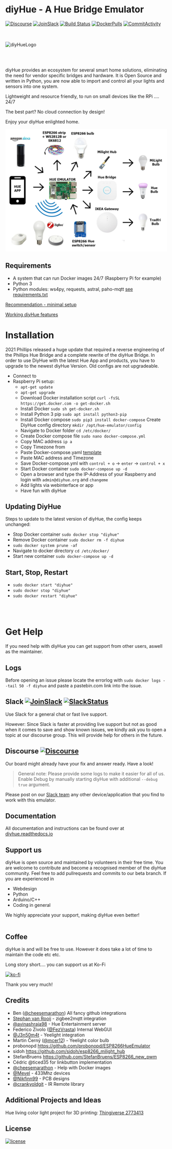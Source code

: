 # diyHue - A Hue Bridge Emulator
[![Discourse](https://img.shields.io/discourse/users?server=https%3A%2F%2Fdiyhue.discourse.group)](https://diyhue.discourse.group) [![JoinSlack](https://img.shields.io/badge/Join%20us-on%20Slack-green.svg)](https://join.slack.com/t/diyhue/shared_invite/enQtNzAwNDE1NDY2MzQxLTljNGMwZmE0OWRhNDIwM2FjOGM1ZTcxNjNmYjc5ZmE3MjZlNmNjMmUzYmRkZjhhOGNjOTc4NzA0MGVkYzE2NWM)  [![Build Status](https://github.com/diyhue/diyHue/workflows/diyHue%20CI%20Build/badge.svg)](https://github.com/diyhue/diyHue/actions)
[![DockerPulls](https://img.shields.io/docker/pulls/diyhue/core.svg)](https://hub.docker.com/r/diyhue/core/)
[![CommitActivity](https://img.shields.io/github/commit-activity/y/diyhue/diyhue.svg)](https://github.com/diyhue/diyHue/commits/master)


<br></br>
![diyHueLogo](https://diyhue.org/cdn/img/diyHue-Logo.png)

<br></br>


diyHue provides an ecosystem for several smart home solutions, eliminating the need for vendor specific bridges and hardware.
It is Open Source and written in Python, you are now able to import and control all your lights and sensors into one system.

Lightweight and resource friendly, to run on small devices like the RPi .... 24/7

The best part? No cloud connection by design!

Enjoy your diyHue enlighted home.


![diyHue ecosystem](https://raw.githubusercontent.com/diyhue/diyhue.github.io/master/assets/images/hue-map.png)




## Requirements

- A system that can run Docker images 24/7 (Raspberry Pi for example)
- Python 3
- Python modules: ws4py, requests, astral, paho-mqtt [see requirements.txt](./requirements.txt)

[Recommendation - minimal setup](./recommendation.md)

[Working diyHue features](./WorkingFeatures.md)

# Installation

2021 Phillips released a huge update that required a reverse engineering of the Phillips Hue Bridge and a complete rewrite of the diyHue Bridge. In order to use DiyHue with the latest Hue App and products, you have to upgrade to the newest diyHue Version. Old configs are not upgradeable.


- Connect to 
- Raspberry Pi setup:
  - ```apt-get update```
  - ```apt-get upgrade```
  - Download Docker installation script ```curl -fsSL https://get.docker.com -o get-docker.sh```
  - Install Docker ```sudo sh get-docker.sh```
  - Install Python 3 pip ```sudo apt install python3-pip```
  - Install Docker compose ```sudo pip3 install docker-compose```
    Create DiyHue config directory ```mkdir /opt/hue-emulator/config```
  - Navigate to Docker folder ```cd /etc/docker/```
  - Create Docker compose file ```sudo nano docker-compose.yml```
  - Copy MAC address ```ip a``` 
  - Copy Timezone from
  - Paste Docker-compose.yaml [template](template.md)
  - Paste MAC address and Timezone 
  - Save Docker-compose.yml with ```control + o``` -> ```enter``` ->  ```control + x```
  - Start Docker container ```sudo docker-compose up -d```
  - Open a browser and type the IP-Address of your Raspberry and login with ```admin@diyhue.org``` and ```changeme```
  - Add lights via webinterface or app
  - Have fun with diyHue


## Updating DiyHue 
Steps to update to the latest version of diyHue, the config keeps unchanged:
- Stop Docker container ```sudo docker stop "diyhue"```
- Remove Docker container ```sudo docker rm -f diyhue```
- ```sudo docker system prune -af```
- Navigate to docker directory ```cd /etc/docker/```
- Start new container ```sudo docker-compose up -d```

## Start, Stop, Restart
- ```sudo docker start "diyhue"```
- ```sudo docker stop "diyhue"```
- ```sudo docker restart "diyhue"```



<br></br>
# Get Help  
If you need help with diyHue you can get support from other users, aswell as the maintainer.

## Logs
Before opening an issue please locate the errorlog with ```sudo docker logs --tail 50 -f diyhue``` and paste a pastebin.com link into the issue.

## Slack [![JoinSlack](https://img.shields.io/badge/Join%20us-on%20Slack-green.svg)](https://join.slack.com/t/diyhue/shared_invite/enQtNzAwNDE1NDY2MzQxLTljNGMwZmE0OWRhNDIwM2FjOGM1ZTcxNjNmYjc5ZmE3MjZlNmNjMmUzYmRkZjhhOGNjOTc4NzA0MGVkYzE2NWM) [![SlackStatus](https://slackinvite.squishedmooo.com/badge.svg?colorB=8ebc06)](https://slackinvite.squishedmooo.com/)
Use Slack for a general chat or fast live support. 

However: Since Slack is faster at providing live support but not as good when it comes to save and show known issues, we kindly ask you to open a topic at our discourse group. This will provide help for others in the future.

## Discourse [![Discourse](https://img.shields.io/discourse/users?server=https%3A%2F%2Fdiyhue.discourse.group)](https://diyhue.discourse.group)

Our board might already have your fix and answer ready. Have a look!


> General note:
> Please provide some logs to make it easier for all of us. Enable Debug by manually starting diyHue with additional `--debug true` argument.


  
Please post on our [Slack team](https://slackinvite.squishedmooo.com/) any other device/application that you find to work with this emulator.
  

## Documentation

All documentation and instructions can be found over at [diyhue.readthedocs.io](https://diyhue.readthedocs.io/)


## Support us

diyHue is open source and maintained by volunteers in their free time. You are welcome to contribute and become a recognised member of the diyHue community.
Feel free to add pullrequests and commits to our beta branch.
If you are experienced in 
- Webdesign
- Python
- Arduino/C++
- Coding in general

We highly appreciate your support, making diyHue even better!
<br></br>
## Coffee

diyHue is and will be free to use. However it does take a lot of time to maintain the code etc etc.

Long story short.... you can support us at Ko-Fi

[![ko-fi](https://ko-fi.com/img/githubbutton_sm.svg)](https://ko-fi.com/R6R54Y1LF)

Thank you very much!

## Credits

- Ben ([@cheesemarathon](https://github.com/cheesemarathon)) All fancy github integrations
- [Stephan van Rooij](https://github.com/svrooij) - zigbee2mqtt integration
- [@avinashraja98](https://github.com/avinashraja98) - Hue Entertainment server
- Federico Zivolo ([@FezVrasta](https://github.com/FezVrasta)) Internal WebGUI
- [@J3n50m4t](https://github.com/J3n50m4t) - Yeelight integration
- Martin Černý ([@mcer12](https://github.com/mcer12)) - Yeelight color bulb
- probonopd https://github.com/probonopd/ESP8266HueEmulator
- sidoh https://github.com/sidoh/esp8266_milight_hub
- StefanBruens https://github.com/StefanBruens/ESP8266_new_pwm
- Cédric @ticed35 for linkbutton implementation
- [@cheesemarathon](https://github.com/cheesemarathon) - Help with Docker images
- [@Mevel](https://github.com/Mevel) - 433Mhz devices
- [@Nikfinn99](https://github.com/Nikfinn99) - PCB designs
- [@crankyoldgit](https://github.com/crankyoldgit) - IR Remote library


## Additional Projects and Ideas

Hue living color light project for 3D printing: [Thingiverse 2773413](https://www.thingiverse.com/thing:2773413)


## License

[![license](https://img.shields.io/badge/license-GPLv3%2FApache%202.0%2FCC%20BY--SA%204.0-blue.svg)](https://github.com/diyhue/diyHue/blob/master/LICENSE.md)
